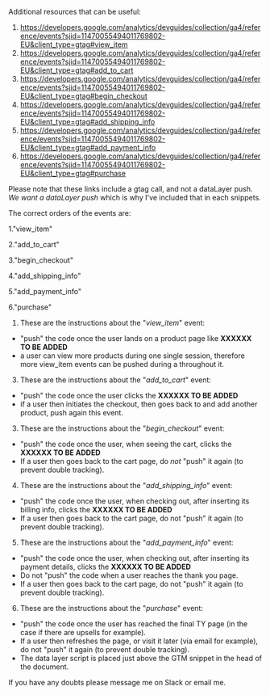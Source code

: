 Additional resources that can be useful:

1. https://developers.google.com/analytics/devguides/collection/ga4/reference/events?sjid=11470055494011769802-EU&client_type=gtag#view_item
2. https://developers.google.com/analytics/devguides/collection/ga4/reference/events?sjid=11470055494011769802-EU&client_type=gtag#add_to_cart
3. https://developers.google.com/analytics/devguides/collection/ga4/reference/events?sjid=11470055494011769802-EU&client_type=gtag#begin_checkout
4. https://developers.google.com/analytics/devguides/collection/ga4/reference/events?sjid=11470055494011769802-EU&client_type=gtag#add_shipping_info
5. https://developers.google.com/analytics/devguides/collection/ga4/reference/events?sjid=11470055494011769802-EU&client_type=gtag#add_payment_info
6. https://developers.google.com/analytics/devguides/collection/ga4/reference/events?sjid=11470055494011769802-EU&client_type=gtag#purchase

Please note that these links include a gtag call, and not a dataLayer push. _We want a dataLayer push_ which is why I've included that in each snippets.

The correct orders of the events are:

1."view_item"

2."add_to_cart"

3."begin_checkout"

4."add_shipping_info"

5."add_payment_info"

6."purchase"

1. These are the instructions about the "_view_item_" event:
- "push" the code once the user lands on a product page like **XXXXXX TO BE ADDED**
- a user can view more products during one single session, therefore more view_item events can be pushed during a throughout it. 

3. These are the instructions about the "_add_to_cart_" event:
- "push" the code once the user clicks the **XXXXXX TO BE ADDED**
- if a user then initiates the checkout, then goes back to and add another product, push again this event. 

3. These are the instructions about the "_begin_checkout_" event:
- "push" the code once the user, when seeing the cart, clicks the **XXXXXX TO BE ADDED**
- If a user then goes back to the cart page, do _not_ "push" it again (to prevent double tracking).

4. These are the instructions about the "_add_shipping_info_" event:
- "push" the code once the user, when checking out, after inserting its billing info, clicks the **XXXXXX TO BE ADDED**
- If a user then goes back to the cart page, do not "push" it again (to prevent double tracking).

5. These are the instructions about the "_add_payment_info_" event:
- "push" the code once the user, when checking out, after inserting its payment details, clicks the **XXXXXX TO BE ADDED**
- Do not "push" the code when a user reaches the thank you page.
- If a user then goes back to the cart page, do not "push" it again (to prevent double tracking).

6. These are the instructions about the "_purchase_" event:
- "push" the code once the user has reached the final TY page (in the case if there are upsells for example).
- If a user then refreshes the page, or visit it later (via email for example), do not "push" it again (to prevent double tracking).
- The data layer script is placed just above the GTM snippet in the head of the document.


If you have any doubts please message me on Slack or email me. 
